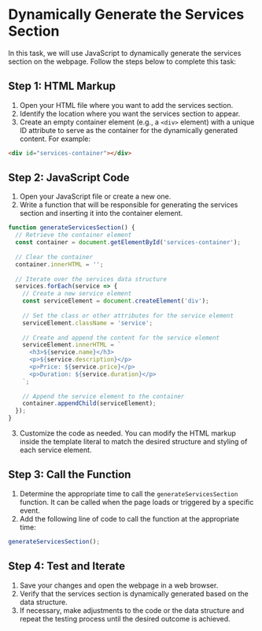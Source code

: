 

# Dynamically Generate the Services Section

In this task, we will use JavaScript to dynamically generate the services section on the webpage. Follow the steps below to complete this task:

## Step 1: HTML Markup

1. Open your HTML file where you want to add the services section.
2. Identify the location where you want the services section to appear.
3. Create an empty container element (e.g., a `<div>` element) with a unique ID attribute to serve as the container for the dynamically generated content. For example:
```html
<div id="services-container"></div>
```

## Step 2: JavaScript Code

1. Open your JavaScript file or create a new one.
2. Write a function that will be responsible for generating the services section and inserting it into the container element.
```javascript
function generateServicesSection() {
  // Retrieve the container element
  const container = document.getElementById('services-container');
  
  // Clear the container
  container.innerHTML = '';
  
  // Iterate over the services data structure
  services.forEach(service => {
    // Create a new service element
    const serviceElement = document.createElement('div');
    
    // Set the class or other attributes for the service element
    serviceElement.className = 'service';
    
    // Create and append the content for the service element
    serviceElement.innerHTML = `
      <h3>${service.name}</h3>
      <p>${service.description}</p>
      <p>Price: ${service.price}</p>
      <p>Duration: ${service.duration}</p>
    `;
    
    // Append the service element to the container
    container.appendChild(serviceElement);
  });
}
```
3. Customize the code as needed. You can modify the HTML markup inside the template literal to match the desired structure and styling of each service element.

## Step 3: Call the Function

1. Determine the appropriate time to call the `generateServicesSection` function. It can be called when the page loads or triggered by a specific event.
2. Add the following line of code to call the function at the appropriate time:
```javascript
generateServicesSection();
```

## Step 4: Test and Iterate

1. Save your changes and open the webpage in a web browser.
2. Verify that the services section is dynamically generated based on the data structure.
3. If necessary, make adjustments to the code or the data structure and repeat the testing process until the desired outcome is achieved.

